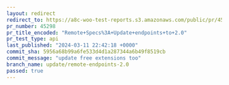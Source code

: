 ```yaml
---
layout: redirect
redirect_to: https://a8c-woo-test-reports.s3.amazonaws.com/public/pr/45298/api/index.html
pr_number: 45298
pr_title_encoded: "Remote+Specs%3A+Update+endpoints+to+2.0"
pr_test_type: api
last_published: "2024-03-11 22:42:18 +0000"
commit_sha: 5956a68b99a6fe533d4d1a287344a6b49f8519cb
commit_message: "update free extensions too"
branch_name: update/remote-endpoints-2.0
passed: true
---
```

